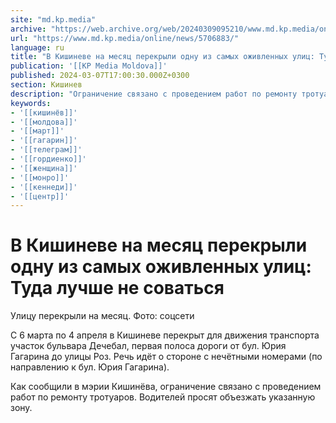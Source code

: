 ```yaml
---
site: "md.kp.media"
archive: "https://web.archive.org/web/20240309095210/www.md.kp.media/online/news/5706883/"
url: "https://www.md.kp.media/online/news/5706883/"
language: ru
title: "В Кишиневе на месяц перекрыли одну из самых оживленных улиц: Туда лучше не соваться"
publication: '[[KP Media Moldova]]'
published: 2024-03-07T17:00:30.000Z+0300
section: Кишинев
description: "Ограничение связано с проведением работ по ремонту тротуаров"
keywords:
- '[[кишинёв]]'
- '[[молдова]]'
- '[[март]]'
- '[[гагарин]]'
- '[[телеграм]]'
- '[[гордиенко]]'
- '[[женщина]]'
- '[[монро]]'
- '[[кеннеди]]'
- '[[центр]]'
---
```


# В Кишиневе на месяц перекрыли одну из самых оживленных улиц: Туда лучше не соваться

Улицу перекрыли на месяц. Фото: соцсети

С 6 марта по 4 апреля в Кишиневе перекрыт для движения транспорта участок бульвара Дечебал, первая полоса дороги от бул. Юрия Гагарина до улицы Роз. Речь идёт о стороне с нечётными номерами (по направлению к бул. Юрия Гагарина).

Как сообщили в мэрии Кишинёва, ограничение связано с проведением работ по ремонту тротуаров. Водителей просят объезжать указанную зону.